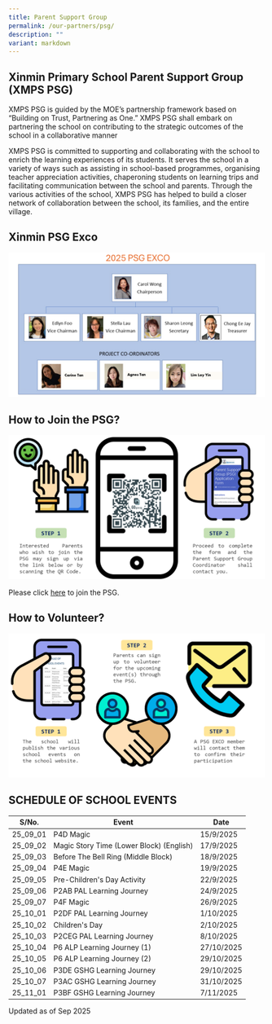 ```yaml
---
title: Parent Support Group
permalink: /our-partners/psg/
description: ""
variant: markdown
---
```

## Xinmin Primary School Parent Support Group (XMPS PSG) 


XMPS PSG is guided by the MOE’s partnership framework based on “Building on Trust, Partnering as One.” XMPS PSG shall embark on partnering the school on contributing to the strategic outcomes of the school in a collaborative manner

XMPS PSG is committed to supporting and collaborating with the school to enrich the learning experiences of its students. It serves the school in a variety of ways such as assisting in school-based programmes, organising teacher appreciation activities, chaperoning students on learning trips and facilitating communication between the school and parents. Through the various activities of the school, XMPS PSG has helped to build a closer network of collaboration between the school, its families, and the entire village.

## Xinmin PSG Exco

![](/images/PSG_EXCO_2025_New_2.png)

## How to Join the PSG?

![](/images/psg_infograph_2024_updated.png)

Please click [here](https://go.gov.sg/xinminpsgapplication) to join the PSG. 

## How to Volunteer?

![](/images/psg_infograph_2024_pg_2.png)


## SCHEDULE OF SCHOOL EVENTS



| S/No. | Event | Date |
| -------- | -------- | -------- |
| 25_09_01  |  P4D Magic   | 15/9/2025     |
| 25_09_02 |  Magic Story Time (Lower Block) (English) | 17/9/2025   |
| 25_09_03 |   Before The Bell Ring (Middle Block)    | 18/9/2025 |
| 25_09_04 |   P4E Magic  | 19/9/2025  |
| 25_09_05 |   Pre-Children's Day Activity   | 22/9/2025  |
| 25_09_06 |  P2AB PAL Learning Journey   | 24/9/2025  |
| 25_09_07 | P4F Magic | 26/9/2025 |
| 25_10_01 |  P2DF PAL Learning Journey | 1/10/2025 |
| 25_10_02 |  Children's Day  | 2/10/2025  |
| 25_10_03 |  P2CEG PAL Learning Journey  | 8/10/2025  |
| 25_10_04 |  P6 ALP Learning Journey (1)   | 27/10/2025  |
| 25_10_05 |  P6 ALP Learning Journey (2)  | 29/10/2025 |
| 25_10_06 | P3DE GSHG Learning Journey  | 29/10/2025  |
| 25_10_07 |  P3AC GSHG Learning Journey  | 31/10/2025  |
| 25_11_01 | P3BF GSHG Learning Journey | 7/11/2025  |





Updated as of Sep 2025